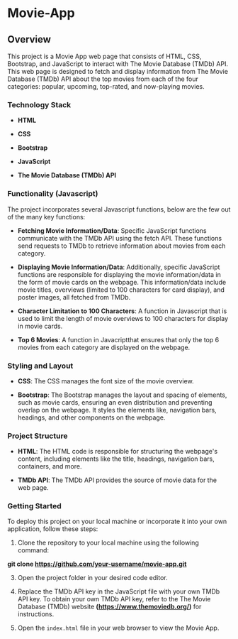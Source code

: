 # Movie-App

## Overview
This project is a Movie App web page that consists of HTML, CSS, Bootstrap, and JavaScript to interact with The Movie Database (TMDb) API. This web page is designed to fetch and display information from The Movie Database (TMDb) API about the top movies from each of the four categories: popular, upcoming, top-rated, and now-playing movies. 

### Technology Stack
- **HTML**

- **CSS**

- **Bootstrap**

- **JavaScript**

- **The Movie Database (TMDb) API**

### Functionality (Javascript)
The project incorporates several Javascript functions, below are the few out of the many key functions:

- **Fetching Movie Information/Data**: Specific JavaScript functions communicate with the TMDb API using the fetch API. These functions send requests to TMDb to retrieve information about movies from each category.

- **Displaying Movie Information/Data**: Additionally, specific JavaScript functions are responsible for displaying the movie information/data in the form of movie cards on the webpage. This information/data include movie titles, overviews (limited to 100 characters for card display), and poster images, all fetched from TMDb.

- **Character Limitation to 100 Characters**: A function in Javascript that is used to limit the length of movie overviews to 100 characters for display in movie cards.

- **Top 6 Movies**: A function in Javacriptthat ensures that only the top 6 movies from each category are displayed on the webpage.
  
### Styling and Layout
- **CSS**: The CSS manages the font size of the movie overview. 

- **Bootstrap**: The Bootstrap manages the layout and spacing of elements, such as movie cards, ensuring an even distribution and preventing overlap on the webpage. It styles the elements like, navigation bars, headings, and other components on the webpage.

### Project Structure
- **HTML**: The HTML code is responsible for structuring the webpage's content, including elements like the title, headings, navigation bars, containers, and more.
    
- **TMDb API**: The TMDb API provides the source of movie data for the web page.

### Getting Started
To deploy this project on your local machine or incorporate it into your own application, follow these steps:

1. Clone the repository to your local machine using the following command:

**git clone https://github.com/your-username/movie-app.git**

3. Open the project folder in your desired code editor.

4. Replace the TMDb API key in the JavaScript file with your own TMDb API key. To obtain your own TMDb API key, refer to the The Movie Database (TMDb) website **(https://www.themoviedb.org/)** for instructions. 

5. Open the `index.html` file in your web browser to view the Movie App.
